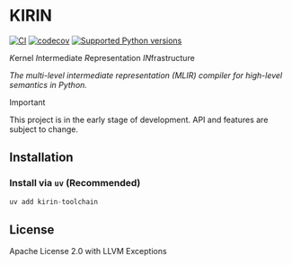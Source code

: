 # KIRIN

[![CI](https://github.com/QuEraComputing/kirin/actions/workflows/ci.yml/badge.svg)](https://github.com/QuEraComputing/kirin/actions/workflows/ci.yml)
[![codecov](https://codecov.io/gh/QuEraComputing/kirin/graph/badge.svg?token=lkUZ9DTqy4)](https://codecov.io/gh/QuEraComputing/kirin)
[![Supported Python versions](https://img.shields.io/pypi/pyversions/kirin-toolchain.svg?color=%2334D058)](https://pypi.org/project/fastapi)

*K*ernel *I*ntermediate *R*epresentation *IN*frastructure

_The multi-level intermediate representation (MLIR) compiler for high-level semantics in Python._

> [!IMPORTANT]
>
> This project is in the early stage of development. API and features are subject to change.

## Installation

### Install via `uv` (Recommended)

```py
uv add kirin-toolchain
```

## License

Apache License 2.0 with LLVM Exceptions

